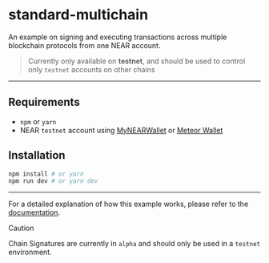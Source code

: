 # standard-multichain

An example on signing and executing transactions across multiple blockchain protocols from one NEAR account.

> Currently only available on **testnet**, and should be used to control only `testnet` accounts on other chains

---

## Requirements

- `npm` or `yarn`
- NEAR `testnet` account using [MyNEARWallet](https://testnet.mynearwallet.com/) or [Meteor Wallet](https://wallet.meteorwallet.app/wallet)

## Installation

```bash
npm install # or yarn
npm run dev # or yarn dev
```

---

For a detailed explanation of how this example works, please refer to the [documentation](https://docs.near.org/build/chain-abstraction/chain-signatures).

> [!CAUTION]
> Chain Signatures are currently in `alpha` and should only be used in a `testnet` environment.
